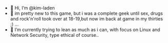 - 👋 Hi, I’m @kim-laden
- 👀 im pretty new to this game,
but i was a complete geek until sex, drugs and rock'n'roll took over at 18-19,but now im back at game in my thirties ;) ...
- 🌱 I’m currently trying to lean as much as i can, with focus on Linux and Network Security, type ethical of course..

<!---
kim-laden/kim-laden is a ✨ special ✨ repository because its `README.md` (this file) appears on your GitHub profile.
You can click the Preview link to take a look at your changes.
--->

